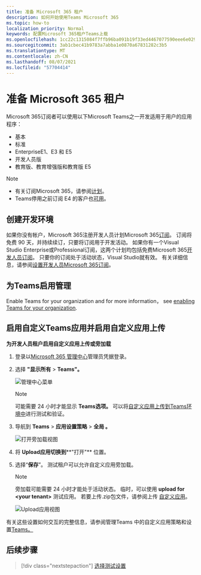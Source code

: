 ```yaml
---
title: 准备 Microsoft 365 租户
description: 如何开始使用Teams Microsoft 365
ms.topic: how-to
localization_priority: Normal
keywords: 配置Microsoft 365租户Teams上载
ms.openlocfilehash: 1cc22c1315084f7ffb96ba091b19f33ed4467077590eee6e0294762a32d0f586
ms.sourcegitcommit: 3ab1cbec41b9783a7abba1e0870a67831282c3b5
ms.translationtype: MT
ms.contentlocale: zh-CN
ms.lasthandoff: 08/07/2021
ms.locfileid: "57704414"
---
```

# <a name="prepare-your-microsoft-365-tenant"></a>准备 Microsoft 365 租户

Microsoft 365订阅者可以使用以下Microsoft Teams之一开发适用于用户的应用程序：

* 基本
* 标准
* EnterpriseE1、E3 和 E5
* 开发人员版
* 教育版、教育增强版和教育版 E5

> [!NOTE]
> * 有关订阅Microsoft 365，请参阅[计划](https://products.office.com/business/compare-more-office-365-for-business-plans)。
> * Teams停用之前订阅 E4 的客户也[可用](https://support.office.com//article/important-information-for-office-365-enterprise-e4-customers-f9572348-43a2-43fa-a3d8-3b6c9c042147)。

## <a name="create-your-development-environment"></a>创建开发环境

如果你没有帐户，Microsoft 365注册开发人员计划Microsoft 365[订阅](https://developer.microsoft.com/microsoft-365/dev-program)。 订阅将免费 90 天，并持续续订，只要将订阅用于开发活动。 如果你有一个Visual Studio Enterprise或Professional订阅，这两个计划均包括免费Microsoft 365[开发人员订阅](https://aka.ms/MyVisualStudioBenefits)。 只要你的订阅处于活动状态，Visual Studio就有效。 有关详细信息，请参阅[设置开发人员Microsoft 365订阅](https://docs.microsoft.com/office/developer-program/office-365-developer-program-get-started)。

## <a name="enable-teams-for-your-organization"></a>为Teams启用管理

Enable Teams for your organization and for more information， see [enabling Teams for your organization](/microsoftteams/enable-features-office-365).

## <a name="enable-custom-teams-apps-and-turn-on-custom-app-uploading"></a>启用自定义Teams应用并启用自定义应用上传

**为开发人员租户启用自定义应用上传或旁加载**

1. 登录以[Microsoft 365 管理中心](https://admin.microsoft.com/Adminportal/Home?source=applauncher#/homepage#/)管理员凭据登录。

2. 选择 **"显示所有**  >  **Teams"。**

    ![管理中心菜单](~/assets/images/prepare-test-tenant/admin-center.png)

    > [!Note]
    > 可能需要 24 小时才能显示 **Teams选项。** 可以将[自定义应用上传到Teams环境中](/microsoftteams/upload-custom-apps#validate)进行测试和验证。

3. 导航到 **Teams**  >  **应用设置策略**  >  **全局 。**

   ![打开旁加载视图](~/assets/images/prepare-test-tenant/turn-on-sideload.png)

4. 将 **Upload应用切换到****"打开"** 位置。

5. 选择“**保存**”。 测试租户可以允许自定义应用旁加载。

    > [!Note]
    > 旁加载可能需要 24 小时才能处于活动状态。 临时，可以使用 **upload for \<your tenant>** 测试应用。 若要上传.zip包文件，请参阅上传 [自定义应用](/microsoftteams/upload-custom-apps#upload)。

    ![Upload应用视图](~/assets/images/prepare-test-tenant/upload-for-contoso.png)

有关这些设置如何交互的完整信息，请参阅管理[](https://docs.microsoft.com/microsoftteams/teams-custom-app-policies-and-settings)Teams 中的自定义应用策略和设置[Teams。](https://docs.microsoft.com/microsoftteams/teams-app-setup-policies)

## <a name="next-step"></a>后续步骤

> [!div class="nextstepaction"] 
> [选择测试设置](~/concepts/build-and-test/debug.md)

